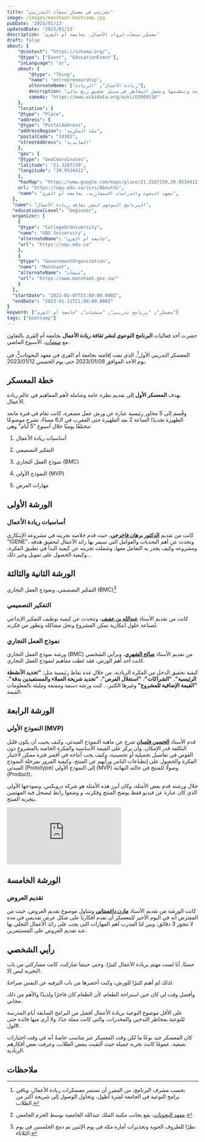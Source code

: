 ```yaml
---
title: "تجربتي في معسكر منشآت التدريبي"
image: /images/monshaat-bootcamp.jpg
pubDate: '2023/01/13'
updatedDate: '2023/01/13'
description: 'معسكر منشآت لرواد الأعمال، بجامعة أم القرى'
draft: false
about: {
    "@context": "https://schema.org/",
    "@type": ["Event", "EducationEvent"],
    "inLanguage": "ar",
    about: {
        "@type": "Thing",
        "name": "entrepreneurship",
        alternateName: ["ريادة الأعمال", "الريادة"],
        description: "تحديد مشروع تجاري معين يهدف لحل تحدي أو مشكلة ما أو ابتكار جديد، للبدء به والتركيز عليه وتوفير الموارد اللازمة وتنظيمها وتحمل المخاطر في سبيل تحقيق ربح مالي",
        sameAs: "https://www.wikidata.org/wiki/Q3908516"
    },
    "location": {
    "@type": "Place",
    "address": {
    "@type": "PostalAddress",
    "addressRegion": "مكة المكرمة",
    "postalCode": "24381",
    "streetAddress": "العابدية"
    },
    "geo": {
    "@type": "GeoCoordinates",
    "latitude": "21.3287139",
    "longitude": "39.9534412",
    },
    "hasMap": "https://www.google.com/maps/place/معهد+البحوث+والدراسات+الاستشارية/@21.3287139,39.9534412,18z",
    url: "https://uqu.edu.sa/icrs/AboutUs",
    "name": "معهد البحوث والدراسات الاستشارية، بجامعة أم القرى",
  },
  "name": "البرنامج التوعوي لنشر ثقافة ريادة الأعمال",
  "educationalLevel": "beginner",
  organizer: [
    {
    "@type": "CollegeOrUniversity",
    "name": "UQU University",
    "alternateName": "جامعة أم القرى",
    "url": "https://uqu.edu.sa"
    },
    {
    "@type": "GovernmentOrganization",
    "name": "Monshaat",
    "alternateName": "منشآت",
    "url": "https://www.monshaat.gov.sa/"
    }
  ],
  "startDate": "2023-01-07T21:00:00.000Z",
  "endDate": "2023-01-11T21:00:00.000Z"
}
keyword: ["معسكر", "برنامج تدريبي", "منشئات", "جامعة أم القرى"]
tags: ["bootcamp"]
---
```

حضرت أحد فعاليات
**البرنامج التوعوي لنشر ثقافة ريادة الأعمال**
بجامعة أم القرى بالتعاون مع 
[منشآت](https://www.monshaat.gov.sa/)، الأسبوع الماضي.

 المعسكر التدريبي الأول[^2]، الذي تمت إقامته بجامعة أم القرى في معهد البحوثات[^1]، 
في يوم الأحد الموافق
<time>2023/01/08</time>
حتى يوم الخميس
<time>2023/01/12</time>.

## خطة المعسكر

يهدف 
**المعسكر الأول**
إلى تقديم نظرة عامة وشاملة لأهم المفاهيم في عالم ريادة الأعمال.

وقُسم إلى 5 محاور رئيسية عبارة عن ورش عمل مصغرة،
كانت تقام في فترة مابعد الظهيرة تحديدًا الساعة 2 بعد الظهيرة حتى المغرب في الـ6 مساءً،
تشرح موضوعًا مختلفًا يوميًا خلال أسبوع "5 أيام" وهي:

1. أساسيات ريادة الأعمال

2. التفكير التصميمي

3. نموذج العمل التجاري (BMC)

4. النموذج الأولي (MVP)

5. مهارات العرض

## الورشة الأولى
### أساسيات ريادة الأعمال
كانت من تقديم 
[**الدكتور برهان فاخرجي**](https://twitter.com/burhanzain/)،
حيث قدم خلاصة تجربته في مشروعه الإبتكاري "IGENE"، 
وتحدث عن أهم التحديات والعوامل التي سيمر بها رائد الأعمال لتحقيق هدفه ومشروعه
وكيف يجدر به التعامل معها، وشملت تجربته عن كيفية البدأ في تطبيق
الفكرة، وكيفية الحصول على تمويل وغير ذلك...

## الورشة الثانية والثالثة
التفكير التصميمي، ونموذج العمل التجاري (BMC)[^3]

### التفكير التصميمي
كانت من تقديم الأستاذ
[**عبدالله بن عفيف**](https://twitter.com/aafeef/)،
وتتحدث عن كيفية توظيف التفكير الإبداعي لصناعة حلول ابتكارية
تمكن المشروع وتحل مشاكله وتطور من فكرته.

### نموذج العمل التجاري
ورشة نموذج العمل التجاري (BMC) من تقديم الأستاذ
[**صالح الشهري**](https://twitter.com/alshehrysaleh/)،
وبرأيي الشخصي كانت أحد أهم الورش، فقد غطت مفاهيم
لنموذج العمل التجاري.

كيفية تحقيق الدخل من الفكرة الريادية، من خلال عدة نقاط رئيسية مثل:
**"تحديد الأنشطة الرئيسية"**،
**"الشراكات"**،
**"استغلال الفرص"**،
**"تحديد شريحة العملاء والمستفيدين بدقة"**،
**"القيمة الإضافية للمشروع"**
وغيرها الكثير... كنت ورشة دسمة وممتعة ومليئة بالمعلومات القيمة.

## الورشة الرابعة
### النموذج الأولي (MVP)

قدم الأستاذ
[**الحسين فلمبان**](https://twitter.com/hussain705/)
شرح عن ماهية النموذج المبدئي، وكيف يجيب 
أن يكون قليل التكلفة قدر الإمكان، وأن يركز على القيمة الأساسية والفكرة الخاصة بالمشروع
دون الغوص في تفاصيل تجميلية أو تحسينية، وكيف يجب أنتاجه في أقصر فترة ممكن لأختبار الفكرة والحصول على إنطباعات الناس ورأيهم عن المنتج، وكيفية المرور بمرحلة 
النموذج المبدئي
(Prototype) 
إلى النموذج الأولي
(MVP)
وصولًا للمنتج في حالته النهائية
(Product).

خلال ورشته قدم بعض الأمثلة، وكان أبرز هذه الأمثلة هو شركة دروبكس، ونموذجها الأولي
الذي كان عبارة عن فيديو فقط يوضح المنتج وفكرته،
و وضعوا رابط ليسجل فيه المهتمين بتجربة المنتج.


<iframe src="https://www.youtube.com/embed/qxFLfY7_Gqw" title="Dropbox Original MVP Video" frameborder="0" allow="accelerometer; autoplay; clipboard-write; encrypted-media; gyroscope; picture-in-picture; web-share" allowfullscreen></iframe>


## الورشة الخامسة
### تقديم العروض

كانت الورشة من تقديم الأستاذ 
[**مازن داغستاني**](https://twitter.com/MazinDaghistani/)
وتتناول موضوع تقديم العروض، حيث من المفترض أنه في اليوم الأخير للمعسكر أن نقدم أفكارنا على شكل
عرض تقديمي في مدة لا تتجوز 3 دقائق، وبين لنا المدرب أهم المهارات التي
يجب على رائد الأعمال التحلي بها عند تقديم العروض على المستثمرين.

## رأيي الشخصي
حسنًا، أنا لست مهتم بريادة الأعمال كثيرًا، وحتى حينما شاركت، كانت مشاركتي من باب التجربة ليس إلا.

لذلك لم أهتم كثيرًا للورش، وكنت أحضرها من باب الترفيه عن النفس صراحةً.

وأفضل وقت لي كان حين استراحة الطعام، لأن الطعام كان فاخرًا ولذيذًا والأهم من ذلك
مجاني.

على الأقل موضوع التوعية بريادة الأعمال أفضل من البرامج السابقة 
أيام المدرسة للتوعية بمخاطر التدخين والمخدرات،
والتي كانت مملة جدًا، ولا أرى منها فائدة حتى #لول.

كان المعسكر جيد نوعًا ما لكن وقت المعسكر غير مناسب خاصةً أنه في وقت اختبارات نصفية، عمومًا كانت تجربة جميلة حيث ألتقيت ببعض الطلاب،
وعرفت بعض أفكارهم الريادية.
## ملاحظات
[^1]:[معهد البحوثات](https://uqu.edu.sa/icrs/AboutUs)، يقع بجانب مكتبة الملك عبدالله الجامعية بوسط الحرم الجامعي.
[^2]: بحسب مشرف البرنامج، من المقرر أن تستمر معسكرات ريادة الأعمال، وباقي برامج التوعية في الجامعة لفترة أطول، وتحاول الوصول إلى شريحة أكبر من الطلاب.
[^3]:نظرًا للظروف الجوية وتحذيرات أمارة مكة في يوم الإثنين تم دمج الجلستين في يوم الثلاثاء.
